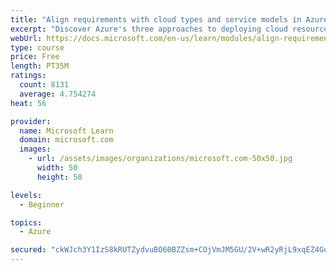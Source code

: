 ```yaml
---
title: "Align requirements with cloud types and service models in Azure"
excerpt: "Discover Azure's three approaches to deploying cloud resources -- public, private, and hybrid -- and learn the difference each makes in your Azure services."
webUrl: https://docs.microsoft.com/en-us/learn/modules/align-requirements-in-azure/
type: course
price: Free
length: PT35M
ratings:
  count: 8131
  average: 4.754274
heat: 56

provider:
  name: Microsoft Learn
  domain: microsoft.com
  images:
    - url: /assets/images/organizations/microsoft.com-50x50.jpg
      width: 50
      height: 50

levels:
  - Beginner

topics:
  - Azure

secured: "ckWJch3Y1IzS8kRUTZydvuBO60BZZsm+COjVmJM5GU/2V+wR2yRjL9xqEZ4Gqxb22qZ7zWDxyp28fzH9U68JZd0QQfk6eiI/52XHIqXEPb06Jfyc1wmN3Z3/OTl9C7s+ihDV+AWDCQnolJDXlMBIJ3bBgfzb1dxvGQr0BGChLkqSXJ4u6WFDx+SgLr3CLLwNdwaIFE2Yn/3FuS5Kur7w7FXGEti37NxqukhqQi/ukHNQEZKSOYehzDKSdjWH6OzJHq0SLZBvocEszhriVCxALQYD0H9fT3IKuQTNqtXiKhkJS+V66fzGktOi+cxU6EUQ30GXzHljYB1Jw93/ojZ0R2QrLROKmeI/kXS8H1n9lPl/y+voBdHfuCcZ8e97kXxFbpC8duEBHDHUaBpnhs91z7LSK/KOkcM9bvnFhpXheo0=;X0UhKF/tsEIS2JxPt8IB+Q=="
---
```


